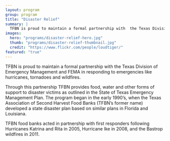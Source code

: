 ```yaml
---
layout: program
group: program
title: "Disaster Relief"
summary: |
  TFBN is proud to maintain a formal partnership with  the Texas Division of Emergency Management and FEMA in responding to emergencies like hurricanes, tornadoes and wildfires.
images:
  hero: "programs/disaster-relief-hero.jpg"
  thumb: "programs/disaster-relief-thumbnail.jpg"
  credit: "https://www.flickr.com/people/loudtiger/"
featured: "true"
---
```


TFBN is proud to maintain a formal partnership with  the Texas Division of Emergency Management and FEMA in responding to emergencies like hurricanes, tornadoes and wildfires.

Through this partnership TFBN provides food, water and other forms of support to disaster victims as outlined in the State of Texas Emergency Management Plan. The program began in the early 1990’s, when the Texas Association of Second Harvest Food Banks (TFBN’s former name) developed a state disaster plan based on similar plans in Florida and Louisiana.

TFBN food banks acted in partnership with first responders following Hurricanes Katrina and Rita in 2005, Hurricane Ike in 2008, and the Bastrop wildfires in 2011.